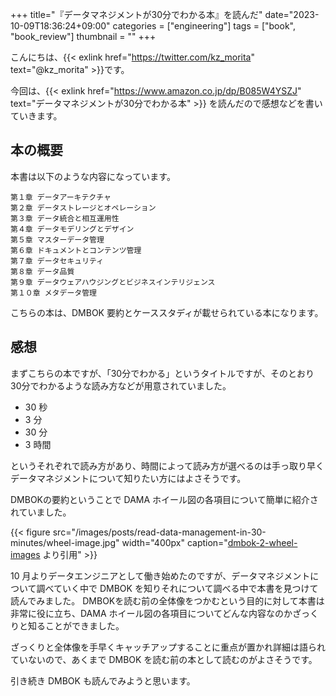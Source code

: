 +++
title="『データマネジメントが30分でわかる本』を読んだ"
date="2023-10-09T18:36:24+09:00"
categories = ["engineering"]
tags = ["book", "book_review"]
thumbnail = ""
+++

こんにちは、{{< exlink href="https://twitter.com/kz_morita" text="@kz_morita" >}}です。

今回は、{{< exlink href="https://www.amazon.co.jp/dp/B085W4YSZJ" text="データマネジメントが30分でわかる本" >}} を読んだので感想などを書いていきます。

## 本の概要

本書は以下のような内容になっています。

```
第１章 データアーキテクチャ
第２章 データストレージとオペレーション
第３章 データ統合と相互運用性
第４章 データモデリングとデザイン
第５章 マスターデータ管理
第６章 ドキュメントとコンテンツ管理
第７章 データセキュリティ
第８章 データ品質
第９章 データウェアハウジングとビジネスインテリジェンス
第１０章 メタデータ管理
```

こちらの本は、DMBOK 要約とケーススタディが載せられている本になります。

## 感想

まずこちらの本ですが、「30分でわかる」というタイトルですが、そのとおり 30分でわかるような読み方などが用意されていました。

- 30 秒
- 3 分
- 30 分
- 3 時間

というそれぞれで読み方があり、時間によって読み方が選べるのは手っ取り早くデータマネジメントについて知りたい方にはよさそうです。

DMBOKの要約ということで DAMA ホイール図の各項目について簡単に紹介されていました。

{{< figure src="/images/posts/read-data-management-in-30-minutes/wheel-image.jpg" width="400px" caption="[dmbok-2-wheel-images](https://www.dama.org/cpages/dmbok-2-wheel-images) より引用" >}}

10 月よりデータエンジニアとして働き始めたのですが、データマネジメントについて調べていく中で DMBOK を知りそれについて調べる中で本書を見つけて読んでみました。
DMBOKを読む前の全体像をつかむという目的に対して本書は非常に役に立ち、DAMA ホイール図の各項目についてどんな内容なのかざっくりと知ることができました。

ざっくりと全体像を手早くキャッチアップすることに重点が置かれ詳細は語られていないので、あくまで DMBOK を読む前の本として読むのがよさそうです。

引き続き DMBOK も読んでみようと思います。
